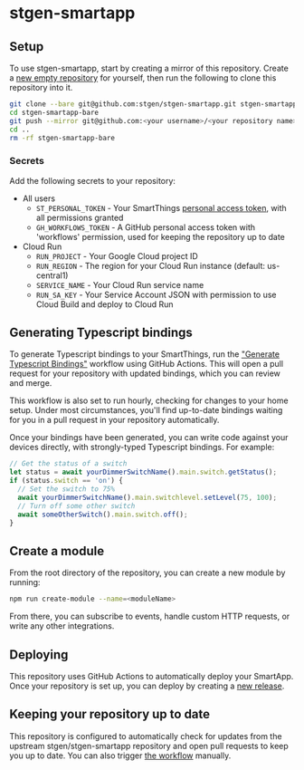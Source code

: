 # stgen-smartapp

## Setup

To use stgen-smartapp, start by creating a mirror of this repository. Create a [new empty repository](https://github.com/new) for yourself, then run the following to clone this repository into it.

```bash
git clone --bare git@github.com:stgen/stgen-smartapp.git stgen-smartapp-bare
cd stgen-smartapp-bare
git push --mirror git@github.com:<your username>/<your repository name>
cd ..
rm -rf stgen-smartapp-bare
```

### Secrets

Add the following secrets to your repository:

- All users
  - `ST_PERSONAL_TOKEN` - Your SmartThings [personal access token](https://account.smartthings.com/tokens), with all permissions granted
  - `GH_WORKFLOWS_TOKEN` - A GitHub personal access token with 'workflows' permission, used for keeping the repository up to date
- Cloud Run
  - `RUN_PROJECT` - Your Google Cloud project ID
  - `RUN_REGION` - The region for your Cloud Run instance (default: us-central1)
  - `SERVICE_NAME` - Your Cloud Run service name
  - `RUN_SA_KEY` - Your Service Account JSON with permission to use Cloud Build and deploy to Cloud Run

## Generating Typescript bindings

To generate Typescript bindings to your SmartThings, run the ["Generate Typescript Bindings"](../../actions?query=workflow%3A"Generate+Typescript+Bindings") workflow using GitHub Actions. This will open a pull request for your repository with updated bindings, which you can review and merge.

This workflow is also set to run hourly, checking for changes to your home setup. Under most circumstances, you'll find up-to-date bindings waiting for you in a pull request in your repository automatically.

Once your bindings have been generated, you can write code against your devices directly, with strongly-typed Typescript bindings. For example:

```typescript
// Get the status of a switch
let status = await yourDimmerSwitchName().main.switch.getStatus();
if (status.switch == 'on') {
  // Set the switch to 75%
  await yourDimmerSwitchName().main.switchlevel.setLevel(75, 100);
  // Turn off some other switch
  await someOtherSwitch().main.switch.off();
}
```

## Create a module

From the root directory of the repository, you can create a new module by running:

```bash
npm run create-module --name=<moduleName>
```

From there, you can subscribe to events, handle custom HTTP requests, or write any other integrations.

## Deploying

This repository uses GitHub Actions to automatically deploy your SmartApp. Once your repository is set up, you can deploy by creating a [new release](../../releases/new).

## Keeping your repository up to date

This repository is configured to automatically check for updates from the upstream stgen/stgen-smartapp repository and open pull requests to keep you up to date. You can also trigger [the workflow](../../actions?query=workflow%3A"Check+for+updates+to+stgen%2Fstgen-smartapp") manually.
